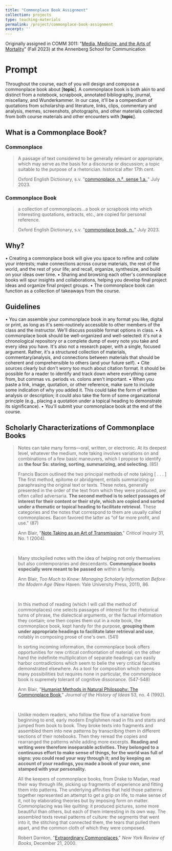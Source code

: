 ```yaml
---
title: "Commonplace Book Assignment"
collection: projects
type: teaching-materials
permalink: /project/commonplace-book-assignment
excerpt: ''
---
```


Originally assigned in COMM 3011: "[Media, Medicine, and the Arts of Mortality](/teaching/2023-media-medicine-arts-mortality)" (Fall 2023) at the Annenberg School for Communication

# Prompt
Throughout the course, each of you will design and compose a commonplace book about [**topic**]. A commonplace book is both akin to and distinct from a notebook, scrapbook, annotated bibliography, journal, miscellany, and Wunderkammer. In our case, it'll be a compendium of quotations from scholarship and literature, links, clips, commentary and analysis, memes, screenshots, photographs, and other materials collected from both course materials and other encounters with [**topic**].

## What is a Commonplace Book?
### Commonplace
> A passage of text considered to be generally relevant or appropriate, which may serve as the basis for a discourse or discussion; a topic suitable to the purpose of a rhetorician. historical after 17th cent.
>
> Oxford English Dictionary, s.v. "[commonplace, n.², sense 1.a.](https://doi.org/10.1093/OED/5879808730)," July 2023.

### Commonplace Book
> a collection of commonplaces...a book or scrapbook into which interesting quotations, extracts, etc., are copied for personal reference.  
>
> Oxford English Dictionary, s.v. "[commonplace book, n.](https://doi.org/10.1093/OED/6577905831)," July 2023.

## Why?
•	Creating a commonplace book will give you space to refine and collate your interests; make connections across course materials, the rest of the world, and the rest of your life; and recall, organize, synthesize, and build on your ideas over time.
•	Sharing and browsing each other's commonplace books will spur insights and collaborations, helping you develop final project ideas and organize final project groups.
•	The commonplace book can function as a collection of takeaways from the course.

## Guidelines
•	You can assemble your commonplace book in any format you like, digital or print, as long as it's semi-routinely accessible to other members of the class and the instructor. We'll discuss possible format options in class.
•	A commonplace book should be well-organized and well-selected: it's not a chronological repository or a complete dump of every note you take and every idea you have. It's also not a research paper, with a single, focused argument. Rather, it's a structured collection of materials, commentary/analysis, and connections between materials that should be coherent and comprehensible to others (and your future self).
•	Cite sources clearly but don't worry too much about citation format. It should be possible for a reader to identify and track down where everything came from, but commas vs. periods vs. colons aren't important.
•	When you paste a link, image, quotation, or other reference, make sure to include some indication of why you added it. This could take the form of written analysis or description; it could also take the form of some organizational principle (e.g., placing a quotation under a topical heading to demonstrate its significance).
•	You'll submit your commonplace book at the end of the course.

## Scholarly Characterizations of Commonplace Books
> Notes can take many forms—oral, written, or electronic. At its deepest level, whatever the medium, note taking involves variations on and combinations of a few basic maneuvers, which I propose to identify as **the four Ss: storing, sorting, summarizing, and selecting**. (85)
>
> Francis Bacon outlined the two principal methods of note taking [ . . . ] The first method, epitome or abridgment, entails summarizing or paraphrasing the original text or texts. These notes, generally presented in the order of the text from which they were produced, are often called adversaria. **The second method is to select passages of interest for their content or their style, which are copied and sorted under a thematic or topical heading to facilitate retrieval.** These categories and the notes that correspond to them are usually called commonplaces. Bacon favored the latter as "of far more profit, and use." (87)
> 
> Ann Blair, "[Note Taking as an Art of Transmission](https://www.jstor.org/stable/10.1086/427303)," _Critical Inquiry_ 31, No. 1 (2004).  
<br>

> Many stockpiled notes with the idea of helping not only themselves but also contemporaries and descendants. **Commonplace books especially were meant to be passed on** within a family.
> 
> Ann Blair, _Too Much to Know: Managing Scholarly Information Before the Modern Age_ (New Haven: Yale University Press, 2011), 86.
<br>

> In this method of reading (which I will call the method of commonplaces) one selects passages of interest for the rhetorical turns of phrase, the dialectical arguments, or the factual information they contain; one then copies them out in a note book, the commonplace book, kept handy for the purpose, **grouping them under appropriate headings to facilitate later retrieval and use**, notably in composing prose of one's own. (541)
> 
>	In sorting incoming information, the commonplace book offers opportunities for new critical confrontation of material; on the other hand the indefinite multiplication of separate headings can easily harbor contradictions which seem to belie the very critical faculties demonstrated elsewhere. As a tool for composition which opens many possibilities but requires none in particular, the commonplace book is  supremely tolerant of cognitive dissonance. (547-548)
>
> Ann Blair, "[Humanist Methods in Natural Philosophy: The Commonplace Book](https://www.jstor.org/stable/2709935)," _Journal of the History of Ideas_ 53, no. 4 (1992).
<br>


> Unlike modern readers, who follow the flow of a narrative from beginning to end, early modern Englishmen read in fits and starts and jumped from book to book. They broke texts into fragments and assembled them into new patterns by transcribing them in different sections of their notebooks. Then they reread the copies and rearranged the patterns while adding more excerpts. **Reading and writing were therefore inseparable activities. They belonged to a continuous effort to make sense of things, for the world was full of signs: you could read your way through it; and by keeping an account of your readings, you made a book of your own, one stamped with your personality.**
> 
> All the keepers of commonplace books, from Drake to Madan, read their way through life, picking up fragments of experience and fitting them into patterns. The underlying affinities that held those patterns together represented an attempt to get a grip on life, to make sense of it, not by elaborating theories but by imposing form on matter. Commonplacing was like quilting: it produced pictures, some more beautiful than others, but each of them interesting in its own way. The assembled texts reveal patterns of culture: the segments that went into it, the stitching that connected them, the tears that pulled them apart, and the common cloth of which they were composed.
>
> Robert Darnton, "[Extraordinary Commonplaces](https://www.nybooks.com/articles/2000/12/21/extraordinary-commonplaces/)," _New York Review of Books_, December 21, 2000.
